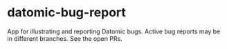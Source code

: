 # datomic-bug-report

App for illustrating and reporting Datomic bugs. Active bug reports may be in
different branches. See the open PRs.
